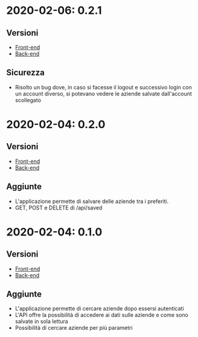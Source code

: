 # 2020-02-06: 0.2.1

## Versioni
+ [Front-end](https://github.com/SartoRiccardo/pcto-anagrafe/commit/472fc75ab7e70ca6effaa6bb54f7394e1163b011)
+ [Back-end](https://github.com/SartoRiccardo/pcto-anagrafe/commit/6bacb8065fc6747bed4124d4faa577c278706d84)

## Sicurezza
+ Risolto un bug dove, in caso si facesse il logout e successivo login con un account diverso, si potevano vedere le aziende salvate dall'account scollegato

# 2020-02-04: 0.2.0

## Versioni
+ [Front-end](https://github.com/SartoRiccardo/pcto-anagrafe/commit/428d7db0e8e53afd755a97a14189f0d9f048c254)
+ [Back-end](https://github.com/SartoRiccardo/pcto-anagrafe/commit/6bacb8065fc6747bed4124d4faa577c278706d84)

## Aggiunte
+ L'applicazione permette di salvare delle aziende tra i preferiti.
+ GET, POST e DELETE di /api/saved

# 2020-02-04: 0.1.0

## Versioni
+ [Front-end](https://github.com/SartoRiccardo/pcto-anagrafe/commit/af9655e353c562d87c4bec9b37f7b0d773633e52)
+ [Back-end](https://github.com/SartoRiccardo/pcto-anagrafe/commit/f34a4e39e0d625f77c9fea0440ac497d920a445b)

## Aggiunte
+ L'applicazione permette di cercare aziende dopo essersi autenticati
+ L'API offre la possibilità di accedere ai dati sulle aziende e come sono salvate in sola lettura
+ Possibilità di cercare aziende per più parametri
